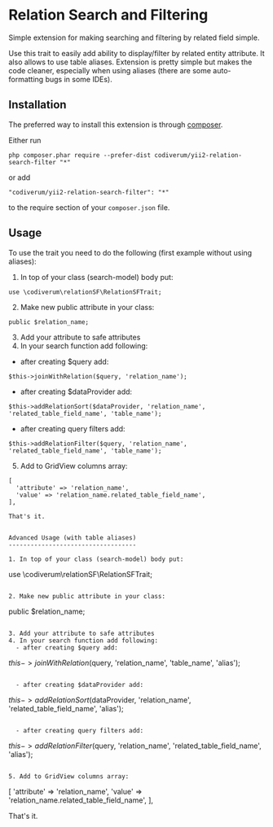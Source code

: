Relation Search and Filtering
=============================
Simple extension for making searching and filtering by related field simple.

Use this trait to easily add ability to display/filter by related entity attribute. 
It also allows to use table aliases.
Extension is pretty simple but makes the code cleaner, especially when using aliases 
(there are some auto-formatting bugs in some IDEs).

Installation
------------

The preferred way to install this extension is through [composer](http://getcomposer.org/download/).

Either run

```
php composer.phar require --prefer-dist codiverum/yii2-relation-search-filter "*"
```

or add

```
"codiverum/yii2-relation-search-filter": "*"
```

to the require section of your `composer.json` file.


Usage
-----

To use the trait you need to do the following (first example without using aliases):
1. In top of your class (search-model) body put:

```
use \codiverum\relationSF\RelationSFTrait; 
```

2. Make new public attribute in your class:

```
public $relation_name;
```

3. Add your attribute to safe attributes
4. In your search function add following:
  - after creating $query add:

```
$this->joinWithRelation($query, 'relation_name');
```

  - after creating $dataProvider add:

```
$this->addRelationSort($dataProvider, 'relation_name', 'related_table_field_name', 'table_name');
```

  - after creating query filters add:

```
$this->addRelationFilter($query, 'relation_name', 'related_table_field_name', 'table_name');
```

5. Add to GridView columns array:

```
[
  'attribute' => 'relation_name',
  'value' => 'relation_name.related_table_field_name',
],

That's it.


Advanced Usage (with table aliases)
-----------------------------------

1. In top of your class (search-model) body put:

```
use \codiverum\relationSF\RelationSFTrait; 
```

2. Make new public attribute in your class:

```
public $relation_name;
```

3. Add your attribute to safe attributes
4. In your search function add following:
  - after creating $query add:

```
$this->joinWithRelation($query, 'relation_name', 'table_name', 'alias');
```

  - after creating $dataProvider add:

```
$this->addRelationSort($dataProvider, 'relation_name', 'related_table_field_name', 'alias');
```

  - after creating query filters add:

```
$this->addRelationFilter($query, 'relation_name', 'related_table_field_name', 'alias');
```

5. Add to GridView columns array:

```
[
  'attribute' => 'relation_name',
  'value' => 'relation_name.related_table_field_name',
],

That's it.